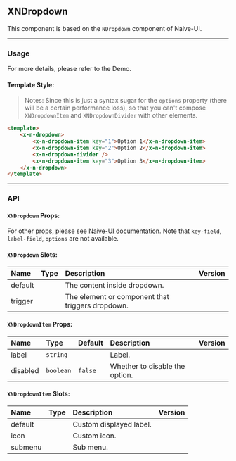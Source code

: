 ﻿## XNDropdown

This component is based on the `NDropdown` component of Naive-UI.

---

### Usage

For more details, please refer to the Demo.

#### Template Style:

> Notes: Since this is just a syntax sugar for the `options` property (there will be a certain performance loss), so that you can't compose `XNDropdownItem` and `XNDropdownDivider` with other elements.

```html
<template>
    <x-n-dropdown>
        <x-n-dropdown-item key="1">Option 1</x-n-dropdown-item>
        <x-n-dropdown-item key="2">Option 2</x-n-dropdown-item>
        <x-n-dropdown-divider />
        <x-n-dropdown-item key="3">Option 3</x-n-dropdown-item>
    </x-n-dropdown>
</template>
```

---

### API

#### `XNDropdown` Props:

For other props, please see [Naive-UI documentation](https://www.naiveui.com/en-US/os-theme/components/dropdown#Dropdown-Props). Note that `key-field`, `label-field`, `options` are not available.

#### `XNDropdown` Slots:

| Name    | Type | Description                                      | Version |
| :------ | :--- | :----------------------------------------------- | :------ |
| default |      | The content inside dropdown.                     |         |
| trigger |      | The element or component that triggers dropdown. |         |

#### `XNDropdownItem` Props:

| Name     | Type      | Default | Description                    | Version |
| :------- | :-------- | :------ | :----------------------------- | :------ |
| label    | `string`  |         | Label.                         |         |
| disabled | `boolean` | `false` | Whether to disable the option. |         |

#### `XNDropdownItem` Slots:

| Name    | Type | Description             | Version |
| :------ | :--- | :---------------------- | :------ |
| default |      | Custom displayed label. |         |
| icon    |      | Custom icon.            |         |
| submenu |      | Sub menu.               |         |
